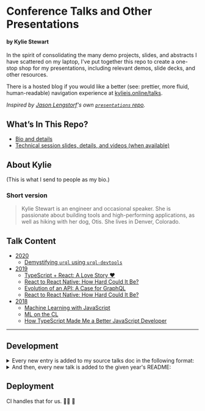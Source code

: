 # Conference Talks and Other Presentations

#### by Kylie Stewart

In the spirit of consolidating the many demo projects, slides, and abstracts I have scattered on my laptop, I've put together this repo to create a one-stop shop for my presentations, including relevant demos, slide decks, and other resources.

There is a hosted blog if you would like a better (see: prettier, more fluid, human-readable) navigation experience at [kylieis.online/talks](https://www.kylieis.online/talks).

_Inspired by [Jason Lengstorf](https://lengstorf.com/)'s own [`presentations` repo](https://github.com/jlengstorf/presentations/)._

## What’s In This Repo?

- [Bio and details](#about-kylie)
- [Technical session slides, details, and videos (when available)](#talk-content)

## About Kylie

(This is what I send to people as my bio.)

### Short version

> Kylie Stewart is an engineer and occasional speaker. She is passionate about building tools and high-performing applications, as well as hiking with her dog, Otis. She lives in Denver, Colorado.

## Talk Content

- [2020](./content/2020)
  - [Demystifying `urql` using `urql-devtools`](./content/2020/urql-devtools)
- [2019](./content/2019)
  - [TypeScript + React: A Love Story ❤️](./content/2019/ts-in-react)
  - [React to React Native: How Hard Could It Be?](./content/2019/react-to-react-native)
  - [Evolution of an API: A Case for GraphQL](./content/2019/evolution-of-an-api)
  - [React to React Native: How Hard Could It Be?](./content/react-to-react-native)
- [2018](./content/2018)
  - [Machine Learning with JavaScript](./content/2018/machine-learning-with-javascript)
  - [ML on the CL](./content/2018/ml-on-the-cl)
  - [How TypeScript Made Me a Better JavaScript Developer](./content/2018/improved-js-with-ts)

---

## Development

<details>
<summary>
Every new entry is added to my source talks doc in the following format:
</summary>

```json
{
  // https://github.com/kale-stew/kale-stew.github.io/blob/dev/src/data/talks.js
  "eventDate": "",
  "title": "",
  "description": "",
  "eventName": "",
  "eventType": "[conference || meetup]",
  "exportedSlidesUrl": "",
  "hostedSlidesUrl": "",
  "previewImg": "",
  "recordedPresentationUrl": ""
}
```

</details>

<details>
<summary>
And then, every new talk is added to the given year's README:
</summary>

```md
<!-- Conferences -->

1. [Talk Title](./path_to_talk/README.md)

   Presented at **ConferenceName**<br/>📆 Month 00th<br/>📍 City, STATE

<!-- Meetups -->

1. [Talk Title](./path_to_talk/README.md)

   Presented at [MeetupName](https://www.meetup.com/MeetupName/events/randomhashfrommeetupdotcom)<br/>📆 Month 00th
```

</details>

## Deployment

CI handles that for us. 👨‍🚀 🚀
